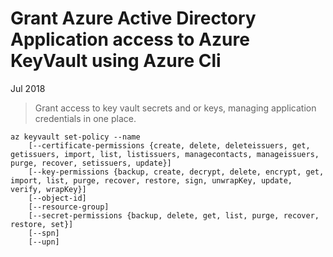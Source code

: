 # Grant Azure Active Directory Application access to Azure KeyVault using Azure Cli

Jul 2018

> Grant access to key vault secrets and or keys, managing application credentials in one place.

```
az keyvault set-policy --name
    [--certificate-permissions {create, delete, deleteissuers, get, getissuers, import, list, listissuers, managecontacts, manageissuers, purge, recover, setissuers, update}]
    [--key-permissions {backup, create, decrypt, delete, encrypt, get, import, list, purge, recover, restore, sign, unwrapKey, update, verify, wrapKey}]
    [--object-id]
    [--resource-group]
    [--secret-permissions {backup, delete, get, list, purge, recover, restore, set}]
    [--spn]
    [--upn]
```